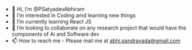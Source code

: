 - 👋 Hi, I’m @PSatyadevAbhiram
- 👀 I’m interested in Coding amd learning new things
- 🌱 I’m currently learning React JS
- 💞️ I’m looking to collaborate on any research project that would have the components of Ai and Software dev
- 📫 How to reach me - Please mail me at abhi.pandravada@gmail.com

<!---
PSatyadevAbhiram/PSatyadevAbhiram is a ✨ special ✨ repository because its `README.md` (this file) appears on your GitHub profile.
You can click the Preview link to take a look at your changes.
--->
